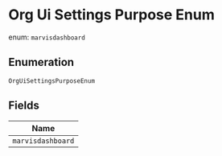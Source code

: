 
# Org Ui Settings Purpose Enum

enum: `marvisdashboard`

## Enumeration

`OrgUiSettingsPurposeEnum`

## Fields

| Name |
|  --- |
| `marvisdashboard` |

